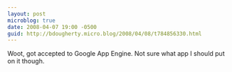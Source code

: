 ```yaml
---
layout: post
microblog: true
date: 2008-04-07 19:00 -0500
guid: http://bdougherty.micro.blog/2008/04/08/t784856330.html
---
```

Woot, got accepted to Google App Engine. Not sure what app I should put on it though.
